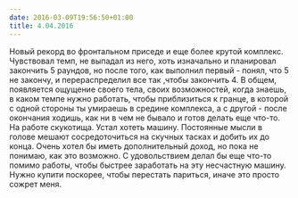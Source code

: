 ```yaml
---
date: 2016-03-09T19:56:50+01:00
title: 4.04.2016
---
```


Новый рекорд во фронтальном приседе и еще более крутой комплекс. Чувствовал темп, не выпадал из него, хоть изначально и планировал закончить 5 раундов, но после того, как выполнил первый - понял, что 5 не закончу, и перераспределил все так ,чтобы закончить 4. В общем, появляется ощущение своего тела, своих возможностей, когда знаешь, в каком темпе нужно работать, чтобы приблизиться к гранце, в которой с одной стороны ты умираешь в средине комплекса, а с другой - после окончания ходишь, как ни в чем не бывало и готов делать еще что-то. 
На работе скукотища. Устал хотеть машину. Постоянные мысли в голове мешают сосредоточиться на скучных тасках и добить их до конца. Очень хотел бы иметь дополнительный доход, но пока не понимаю, как это возможно. С удовольствием делал бы еще что-то помимо работы, чтобы быстрее заработать на эту несчастную машину. Нужно купити поскорее, чтобы перестать париться, иначе это просто сожрет меня. 